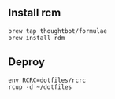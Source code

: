 ## Install rcm
```
brew tap thoughtbot/formulae
brew install rdm
```

## Deproy
```
env RCRC=dotfiles/rcrc
rcup -d ~/dotfiles
```
